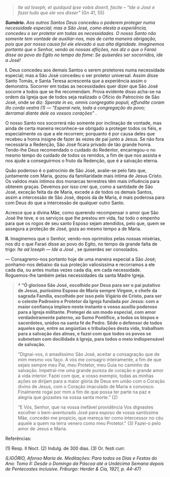 > *Ite ad Ioseph, et quidquid ipse vobis dixerit, facite – “Ide a José e fazei tudo que ele vos disser”* (Gn 41, 55)

***Sumário.** Aos outros Santos Deus concedeu o poderem proteger numa necessidade especial; mas a São José, como atesta a experiência, concedeu o ser protetor em todas as necessidades. O nosso Santo não somente tem vontade de auxiliar-nos, mas de certa maneira obrigação, pois que por nossa causa foi ele elevado a sua alta dignidade. Imaginemos portanto que o Senhor, vendo as nossas aflições, nos diz o que o Faraó disse ao povo do Egito no tempo da fome: Se quiserdes ser socorridos, ide a José!*

**I.** Deus concedeu aos demais Santos o serem protetores numa necessidade especial; mas a São José concedeu o ser protetor universal. Assim disse Santo Tomás, e Santa Teresa acrescenta que a experiência assim o demonstra. Socorrer em todas as necessidades quer dizer que São José socorre a todos que se lhe recomendam. Prova evidente disso acha-se na ordem da Igreja que de todos seja realizado o Ofício do Patrocínio de São José, onde se diz: *Sperate in eo, omnis congregatio populi, effundite coram illo corda vestra (1) — “Esperai nele, toda a congregação do povo; derramai diante dele os vossos corações”* .

O nosso Santo nos socorrerá não somente por inclinação de vontade, mas ainda de certa maneira reconhece-se obrigado a proteger todos os fiéis, e especialmente os que a ele recorrem; porquanto é por causa deles que recebeu a honra insigne de fazer às vezes de pai junto a Jesus. Se não fora necessária a Redenção, São José ficara privado de tão grande honra. Tendo-lhe Deus recomendado o cuidado do Redentor, encarregou-o no mesmo tempo do cuidado de todos os remidos, a fim de que nos assista e nos ajude a conseguirmos o fruto da Redenção, que é a salvação eterna.

Quão poderoso é o patrocínio de São José, avalie-se pelo fato que, juntamente com Maria, gozou da familiaridade mais íntima de Jesus Cristo. Os validos mais íntimos dos monarcas terrestres têm mais influência para obterem graças. Devemos por isso crer que, como a santidade de São José, exceção feita da de Maria, excede a de todos os demais Santos, assim a intercessão de São José, depois da de Maria, é mais poderosa para com Deus do que a intercessão de qualquer outro Santo.

Acresce que a divina Mãe, como querendo recompensar o amor que São José lhe teve, e os serviços que lhe prestou em vida, faz todo o empenho para que os rogos de seu santo Esposo sejam atendidos, pelo que, quem se assegura a proteção de José, goza ao mesmo tempo a de Maria.

**II.** Imaginemos que o Senhor, vendo-nos oprimidos pelas nossas misérias, nos diz o que Faraó disse ao povo do Egito, no tempo da grande falta de trigo: *Ite ad Ioseph — Ide a José* , se quiserdes ser consolados.

— Consagremo-nos portanto hoje de uma maneira especial a São José; ponhamo-nos debaixo da sua proteção valiosíssima e recorramos a ele cada dia, ou antes muitas vezes cada dia, em cada necessidade. Roguemos-lhe também pelas necessidades da santa Madre Igreja.

> **† “Ó glorioso São José, escolhido por Deus para ser o pai putativo de Jesus, puríssimo Esposo de Maria sempre Virgem, e chefe da sagrada Família, escolhido por isso pelo Vigário de Cristo, para ser o celeste Padroeiro e Protetor da Igreja fundada por Jesus: com a maior confiança imploro neste instante o vosso auxílio poderoso para a Igreja militante. Protegei de um modo especial, com amor verdadeiramente paterno, ao Sumo Pontífice, a todos os bispos e sacerdotes, unidos na santa fé de Pedro. Sêde o defensor de todos aqueles que, entre as angústias e tribulações desta vida, trabalham para a salvação das almas, e fazei com que todos os povos se submetam com docilidade à Igreja, para todos o meio indispensável de salvação.**
>
> “Dignai-vos, ó amadíssimo São José, aceitar a consagração que de mim mesmo vos faço. A vós me consagro inteiramente, a fim de que sejais sempre meu Pai, meu Protetor, meu Guia no caminho da salvação. Impetrai-me uma grande pureza de coração e grande amor à vida interior. Fazei com que, a vosso exemplo, todas as minhas ações se dirijam para a maior glória de Deus em união com o Coração divino de Jesus, com o Coração imaculado de Maria e convosco. Finalmente rogai por mim a fim de que possa ter parte na paz e alegria que gozastes na vossa santa morte.” (2)
>
> “E Vós, Senhor, que na vossa inefável providência Vos dignastes escolher o bem-aventurado José para esposo de vossa santíssima Mãe, concedei-me propício, que mereça ter como intercessor no céu aquele a quem na terra venero como meu Protetor.” (3) Fazei-o pelo amor de Jesus e Maria.

Referências:

\(1\) Resp. II Noct. (2) Indulg. de 300 dias. (3) Or. festi curr.

*(LIGÓRIO, Afonso Maria de. Meditações: Para todos os Dias e Festas do Ano: Tomo II: Desde o Domingo da Páscoa até a Undécima Semana depois de Pentecostes inclusive. Friburgo: Herder & Cia, 1921, p. 44-47)*
